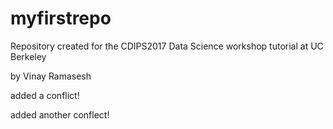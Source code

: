 # myfirstrepo
Repository created for the CDIPS2017 Data Science workshop tutorial at UC Berkeley

by Vinay Ramasesh

added a conflict!

added another conflect!
